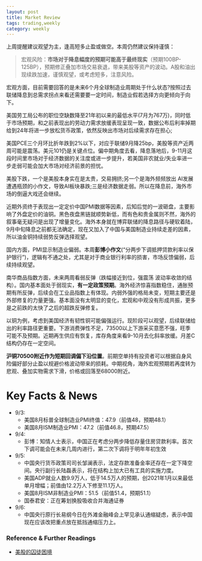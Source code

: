 ```yaml
---
layout: post
title: Market Review
tags: trading,weekly
category: weekly
---
```


上周提醒建议观望为主，逢高短多止盈或做空。本周仍然建议保持谨慎：
> 宏观风险：**市场对于降息幅度的预期可能高于最终现实**（预期100BP-125BP），预期修正叠加市场交易衰退，带来美股等资产的波动。A股和油出现续跌加速，谨慎观望，或考虑短多，注意风险。

宏观方面，目前需要回答的是未来6个月全球制造业周期处于什么状态?按照过去联储降息到总需求拐点来看还需要要一定时间，制造业假若选择方向更倾向于向下。

美国劳工局公布的职位空缺数降至21年初以来的最低水平(7月为767万)，同时低于市场预期，和之前表现出的劳动力需求放缓表现呈现一致，数据公布后利率掉期给到24年将进一步放松货币政策，依然反映出市场对后续需求存在担心;

美国PCE三个月环比折年跌到2%以下，对应于联储9月降25bp，美股等资产近两周可能是震荡。美元101仍是关键点位。偏中期角度去看，降息落地后，9-11月这段时间里市场对于经济数据的关注度或进一步提升，若美国非农就业/失业率进一步走弱可能会加大市场对经济前景的担忧。

美股下跌，一个是美股本身实在是太贵，交易拥挤;另一个是海外频频放出 AI发展遭遇瓶颈的小作文，导致AI板块暴跌;三是经济数据走弱。所以在降息前，海外市场的倒逼大戏还会继续。

近期外资终于表现出一定定价中国PMI数据等因素，后知后觉的一波砸盘，主要影响了外盘定价的油铜。黑色夜盘黑链就顺势新低，而有色和贵金属则不然，海外的叙事毫无疑问是出现了增量变化。海外本身就在博弈联储的降息路径与硬软着陆，9月中旬降息之前都无法确定，现在又加入了中国与美国制造业持续走差的因素，所以油金铜持续弱势反弹选择观望。

国内方面，PMI显示制造业偏弱。本周**彭博小作文**(“分两步下调抵押贷款利率以保护银行”)，逻辑有不通之处，尤其是对于商业银行利率的损害，市场反馈偏弱，后续持续观望。

南华商品指数方面，未来两周看弱反弹（跌幅接近到位，强震荡 波动率收敛的结构）。国内基本面处于弱现实，**有一定政策预期**。海外经济惊喜指数稳住，通胀预期有所反弹，后续会在工业品指数上有体现。内弱外强的格局未变，短期主要还是外部修复的力量更强。基本面没有太明显的变化，宏观和中观没有形成共振，更多是之前跌的太快了之后的超跌反弹修复。

以铜为例，考虑到美国经济有韧性铜可能偏强运行。现阶段可以观望，后续联储给出的利率路径更重要。下游消费弹性不足，73500以上下游采买意愿不强，旺季可能不及预期。近期再生供应有恢复，库存角度来看9-10月去化斜率放缓。月差C结构仍存在一定空间。 

**沪铜70500附近作为短期回调偏下沿位置**。前期空单持有投资者可以根据自身风险偏好部分止盈以规避价格波动带来的损耗。中期视角，海外宏观预期若再度转为悲观、叠加实物需求下滑，价格或回落至68000附近。

# Key Facts & News

- 9/3: 
    - 美国8月标普全球制造业PMI终值：47.9（前值48，预期48.1）
    - 美国8月ISM制造业PMI：47.2（前值46.8，预期47.5）
- 9/4: 
    - 彭博：知情人士表示，中国正在考虑分两步降低存量住房贷款利率。首次下调可能会在未来几周内进行，第二次下调将于明年年初生效
- 9/5: 
    - 中国央行货币政策司司长邹澜表示，法定存款准备金率还存在一定下降空间。央行副行长陆磊表示，将在结构上加大已有工具的实施力度。
    - 美国ADP就业人数9.9万人，低于14.5万人的预期，创2021年1月以来最低单月增幅；前值由12.2万人下修至11.1万人。
    - 美国8月ISM非制造业PMI：51.5（前值51.4，预期51.1）
    - 国泰君安：正在筹划换股吸收合并海通证券
- 9/6:
    - 中国央行原行长易纲今日在外滩金融峰会上罕见承认通缩疑虑，表示中国现在应该改把重点放在抵挡通缩压力上。

### Reference & Further Readings

- [美股的囚徒困境](https://mp.weixin.qq.com/s/B93SBooFHLFyum0ubX9Glg)